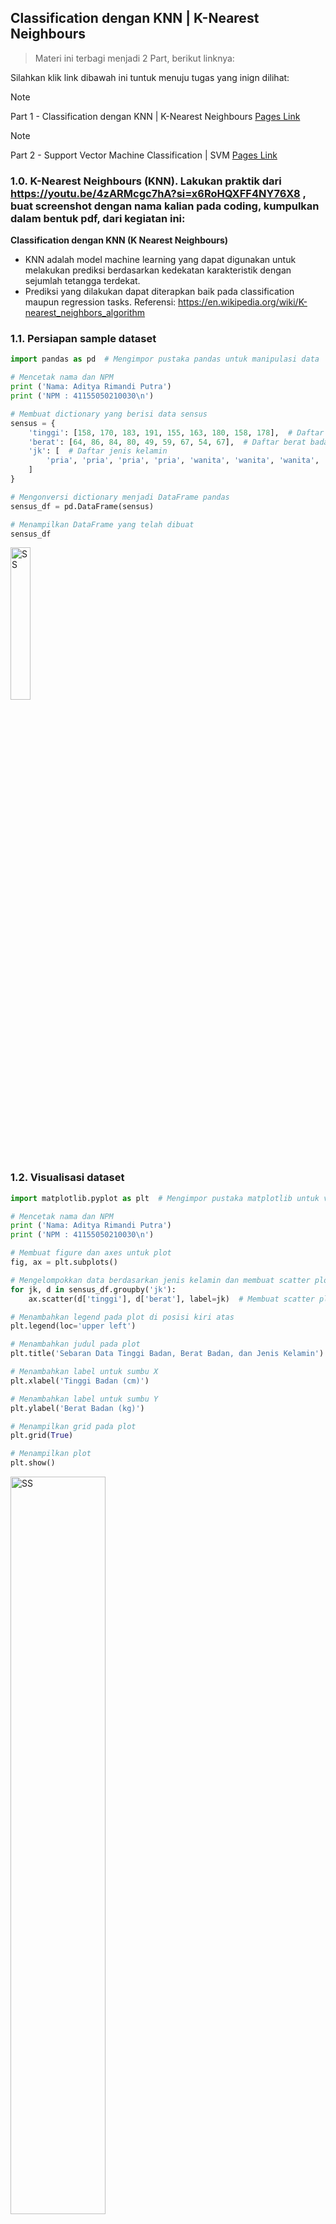 ## Classification dengan KNN | K-Nearest Neighbours

> Materi ini terbagi menjadi 2 Part, berikut linknya:

Silahkan klik link dibawah ini tuntuk menuju tugas yang inign dilihat:

> [!NOTE]
> Part 1 - Classification dengan KNN | K-Nearest Neighbours [Pages Link](https://github.com/AdityaR-AI/MLC/blob/main/P5/K%20Nearest%20Neigbor%20&%20Support%20Vector%20Machine_I.md)

> [!NOTE]
> Part 2 - Support Vector Machine Classification | SVM [Pages Link](https://github.com/AdityaR-AI/MLC/tree/main/P5/K%20Nearest%20Neigbor%20%26%20Support%20Vector%20Machine_II.md)

### 1.0. K-Nearest Neighbours (KNN). Lakukan praktik dari https://youtu.be/4zARMcgc7hA?si=x6RoHQXFF4NY76X8 , buat screenshot dengan nama kalian pada coding, kumpulkan dalam bentuk pdf, dari kegiatan ini:

**Classification dengan KNN (K Nearest Neighbours)** 
  - KNN adalah model machine learning yang dapat digunakan untuk melakukan prediksi berdasarkan kedekatan karakteristik dengan sejumlah tetangga terdekat. 
  - Prediksi yang dilakukan dapat diterapkan baik pada classification maupun regression tasks. 
Referensi: https://en.wikipedia.org/wiki/K-nearest_neighbors_algorithm

### 1.1. Persiapan sample dataset

```python
import pandas as pd  # Mengimpor pustaka pandas untuk manipulasi data

# Mencetak nama dan NPM
print ('Nama: Aditya Rimandi Putra')
print ('NPM : 41155050210030\n')

# Membuat dictionary yang berisi data sensus
sensus = {
    'tinggi': [158, 170, 183, 191, 155, 163, 180, 158, 178],  # Daftar tinggi badan
    'berat': [64, 86, 84, 80, 49, 59, 67, 54, 67],  # Daftar berat badan
    'jk': [  # Daftar jenis kelamin
        'pria', 'pria', 'pria', 'pria', 'wanita', 'wanita', 'wanita', 'wanita', 'wanita'
    ]
}

# Mengonversi dictionary menjadi DataFrame pandas
sensus_df = pd.DataFrame(sensus)

# Menampilkan DataFrame yang telah dibuat
sensus_df
```

<img src="https://raw.githubusercontent.com/AdityaR-AI/MLC/main/P5/pics/5a3.png?raw=true" alt="SS" width="25%"/>

### 1.2. Visualisasi dataset

```python
import matplotlib.pyplot as plt  # Mengimpor pustaka matplotlib untuk visualisasi data

# Mencetak nama dan NPM
print ('Nama: Aditya Rimandi Putra')
print ('NPM : 41155050210030\n')

# Membuat figure dan axes untuk plot
fig, ax = plt.subplots()

# Mengelompokkan data berdasarkan jenis kelamin dan membuat scatter plot untuk setiap kelompok
for jk, d in sensus_df.groupby('jk'):
    ax.scatter(d['tinggi'], d['berat'], label=jk)  # Membuat scatter plot untuk tinggi dan berat

# Menambahkan legend pada plot di posisi kiri atas
plt.legend(loc='upper left')

# Menambahkan judul pada plot
plt.title('Sebaran Data Tinggi Badan, Berat Badan, dan Jenis Kelamin')

# Menambahkan label untuk sumbu X
plt.xlabel('Tinggi Badan (cm)')

# Menambahkan label untuk sumbu Y
plt.ylabel('Berat Badan (kg)')

# Menampilkan grid pada plot
plt.grid(True)

# Menampilkan plot
plt.show()
```
<img src="https://raw.githubusercontent.com/AdityaR-AI/MLC/main/P5/pics/5a4.png?raw=true" alt="SS" width="55%"/>

### 1.3. Pengantar classification dengan K-Nearest Neighbours | KNN

Setelah kita memahami konteks dataset dan juga permasalahanya, kita akan coba menerapkan KNN atau K-Nearest Neighbours untuk melakukan klasifikasi jenis kelamin berdasarkan data tinggi dan berat badan, sesuai dengan namanya model mesin learning yang satu ini akan melakukan prediksi dalam kasus ini adalah prediksi gender / prediksi jenis kelamin berdasarkan kemiripan karakteristik atau features dengan dataset yang kita miliki, KNN juga termasuk salah satu model machine-learning dasar yang wajib dikuasai.

### 1.4. Preprocessing dataset dengan Label Binarizer

```python
import numpy as np  # Mengimpor pustaka numpy untuk manipulasi array dan operasi numerik

# Mencetak nama dan NPM
print ('Nama: Aditya Rimandi Putra')
print ('NPM : 41155050210030\n')

# Mengonversi kolom 'tinggi' dan 'berat' dari DataFrame menjadi array numpy
X_train = np.array(sensus_df[['tinggi', 'berat']])

# Mengonversi kolom 'jk' dari DataFrame menjadi array numpy
y_train = np.array(sensus_df['jk'])

# Mencetak array X_train yang berisi data tinggi dan berat
print(f'X_train: \n{X_train}\n')

# Mencetak array y_train yang berisi data jenis kelamin
print(f'y_train: {y_train}')
```

<img src="https://raw.githubusercontent.com/AdityaR-AI/MLC/main/P5/pics/5a5.png?raw=true" alt="SS" width="75%"/>

```python
from sklearn.preprocessing import LabelBinarizer  # Mengimpor LabelBinarizer dari pustaka sklearn untuk mengubah label menjadi format biner

# Mencetak nama dan NPM
print ('Nama: Aditya Rimandi Putra')
print ('NPM : 41155050210030\n')

# Membuat objek LabelBinarizer
lb = LabelBinarizer()

# Mengubah label y_train menjadi format biner (one-hot encoding)
y_train = lb.fit_transform(y_train)

# Mencetak hasil y_train yang telah diubah
print(f'y train: \n{y_train}')
```

<img src="https://raw.githubusercontent.com/AdityaR-AI/MLC/main/P5/pics/5a6.png?raw=true" alt="SS" width="25%"/>

```python
# Mencetak nama dan NPM
print ('Nama: Aditya Rimandi Putra')
print ('NPM : 41155050210030\n')

# Mengubah bentuk array y_train menjadi satu dimensi
y_train = y_train.flatten()

# Mencetak hasil y_train yang telah diubah
print (f'y_train: {y_train}')
```

<img src="https://raw.githubusercontent.com/AdityaR-AI/MLC/main/P5/pics/5a7.png?raw=true" alt="SS" width="30%"/>

### 1.5. Training KNN Classification Model

```python
from sklearn.neighbors import KNeighborsClassifier  # Mengimpor KNeighborsClassifier dari pustaka sklearn untuk klasifikasi K-Nearest Neighbors

# Mencetak nama dan NPM
print ('Nama: Aditya Rimandi Putra')
print ('NPM : 41155050210030\n')

# Menentukan jumlah tetangga terdekat yang akan digunakan
K = 3

# Membuat model K-Nearest Neighbors dengan jumlah tetangga K
model = KNeighborsClassifier(n_neighbors=K)

# Melatih model dengan data pelatihan (X_train dan y_train)
model.fit(X_train, y_train)
```

<img src="https://raw.githubusercontent.com/AdityaR-AI/MLC/main/P5/pics/5a8.png?raw=true" alt="SS" width="35%"/>

### 1.6. Prediksi dengan KNN Classification Model

```python
# Mencetak nama dan NPM
print ('Nama: Aditya Rimandi Putra')
print ('NPM : 41155050210030\n')

# Mendefinisikan tinggi badan dan berat badan
tinggi_badan = 155  # dalam sentimeter
berat_badan = 70    # dalam kilogram

# Membuat array numpy dari tinggi dan berat badan, dan mengubah bentuknya menjadi 2D
X_new = np.array([tinggi_badan, berat_badan]).reshape(1, -1)

# Menampilkan X_new
X_new
```

<img src="https://raw.githubusercontent.com/AdityaR-AI/MLC/main/P5/pics/5a9.png?raw=true" alt="SS" width="30%"/>

```python
# Mencetak nama dan NPM
print ('Nama: Aditya Rimandi Putra')
print ('NPM : 41155050210030\n')

# Menggunakan model yang sudah dilatih untuk memprediksi label berdasarkan data baru
y_new = model.predict(X_new)

# Menampilkan hasil prediksi
y_new
```

<img src="https://raw.githubusercontent.com/AdityaR-AI/MLC/main/P5/pics/5a10.png?raw=true" alt="SS" width="30%"/>

```python
# Mengembalikan label yang diprediksi ke bentuk aslinya
lb.inverse_transform(y_new)
```

<img src="https://raw.githubusercontent.com/AdityaR-AI/MLC/main/P5/pics/5a11.png?raw=true" alt="SS" width="30%"/>


### 1.7. Visualisasi Nearest Neighbours

```python
import matplotlib.pyplot as plt  # Mengimpor pustaka matplotlib untuk visualisasi data

# Mencetak nama dan NPM
print ('Nama: Aditya Rimandi Putra')
print ('NPM : 41155050210030\n')

# Membuat figure dan axes untuk plot
fig, ax = plt.subplots()

# Mengelompokkan data berdasarkan jenis kelamin dan membuat scatter plot untuk setiap kelompok
for jk, d in sensus_df.groupby("jk"):
    ax.scatter(d['tinggi'], d['berat'], label=jk)  # Membuat scatter plot untuk tinggi dan berat berdasarkan jenis kelamin

# Menambahkan titik misterius (data baru) ke plot
plt.scatter(
    tinggi_badan,  # Tinggi badan dari data baru
    berat_badan,   # Berat badan dari data baru
    marker='s',    # Menggunakan bentuk persegi untuk titik
    color='red',   # Mengatur warna titik menjadi merah
    label='misterius'  # Memberikan label untuk titik misterius
)

# Menambahkan legend pada plot di posisi kiri atas
plt.legend(loc='upper left')

# Menambahkan judul pada plot
plt.title('Sebaran Data Tinggi Badan, Berat Badan, dan Jenis Kelamin')

# Menambahkan label untuk sumbu X
plt.xlabel('Tinggi Badan (cm)')

# Menambahkan label untuk sumbu Y
plt.ylabel('Berat Badan (kg)')

# Menampilkan grid pada plot
plt.grid(True)

# Menampilkan plot
plt.show()
```

<img src="https://raw.githubusercontent.com/AdityaR-AI/MLC/main/P5/pics/5a12.png?raw=true" alt="SS" width="55%"/>


### 1.8. Kalkulasi jarak dengan Euclidean Distance

```python
# Mencetak nama dan NPM
print ('Nama: Aditya Rimandi Putra')
print ('NPM : 41155050210030\n')

# Membuat array numpy dari tinggi badan dan berat badan
misterius = np.array([tinggi_badan, berat_badan])  # Mengonversi tinggi dan berat badan ke dalam array numpy

# Menampilkan array misterius yang berisi data baru
misterius  # Menampilkan nilai dari array misterius

```

<img src="https://raw.githubusercontent.com/AdityaR-AI/MLC/main/P5/pics/5a13.png?raw=true" alt="SS" width="39%"/>

```python
# Menampilkan variabel x_train
X_train  # Menampilkan nilai dari variabel x_train
```

<img src="https://raw.githubusercontent.com/AdityaR-AI/MLC/main/P5/pics/5a14.png?raw=true" alt="SS" width="30%"/>

```python
from scipy.spatial.distance import euclidean  # Mengimpor fungsi euclidean dari pustaka scipy untuk menghitung jarak

# Mencetak nama dan NPM
print ('Nama: Aditya Rimandi Putra')
print ('NPM : 41155050210030\n')

# Menghitung jarak Euclidean antara titik misterius dan setiap titik dalam X_train
data_jarak = [euclidean(misterius, d) for d in X_train]  # Menggunakan list comprehension untuk menghitung jarak

# Menampilkan daftar jarak yang telah dihitung
data_jarak  # Menampilkan nilai dari data_jarak
```

<img src="https://raw.githubusercontent.com/AdityaR-AI/MLC/main/P5/pics/5a15.png?raw=true" alt="SS" width="35%"/>

```python
# Mencetak nama dan NPM
print ('Nama: Aditya Rimandi Putra')
print ('NPM : 41155050210030\n')

# Menambahkan kolom baru 'jarak' ke DataFrame sensus_df yang berisi data jarak yang telah dihitung
sensus_df['jarak'] = data_jarak  # Menyimpan jarak Euclidean ke dalam DataFrame

# Mengurutkan DataFrame berdasarkan kolom 'jarak'
sensus_df_sorted = sensus_df.sort_values(['jarak'])  # Mengurutkan DataFrame berdasarkan jarak

# Menampilkan DataFrame yang telah diurutkan
sensus_df_sorted  # Menampilkan hasil DataFrame yang telah diurutkan
```

<img src="https://raw.githubusercontent.com/AdityaR-AI/MLC/main/P5/pics/5a16.png?raw=true" alt="SS" width="39%"/>

### 1.9. Evaluasi KNN Classification Model | Persiapan testing set

**Testing Set**

```python
# Mencetak nama dan NPM
print ('Nama: Aditya Rimandi Putra')
print ('NPM : 41155050210030\n')

# Mendefinisikan data pengujian (X_test) sebagai array numpy
X_test = np.array([[168, 65], [180, 96], [160, 52], [169, 67]])
# Mendefinisikan label pengujian (y_test) dengan mengubah label kategori menjadi angka
y_test = lb.transform(np.array(['pria', 'pria', 'wanita', 'wanita'])).flatten()

# Mencetak X_test
print(f'X_test: \n{X_test}\n')
# Mencetak y_test
print(f'y_test: \n{y_test}')
```

<img src="https://raw.githubusercontent.com/AdityaR-AI/MLC/main/P5/pics/5a17.png?raw=true" alt="SS" width="39%"/>

**Prediksi Terhadap Testing Set**  

```python
# Mencetak nama dan NPM
print ('Nama: Aditya Rimandi Putra')
print ('NPM : 41155050210030\n')

# Menggunakan model untuk memprediksi label berdasarkan data pengujian
y_pred = model.predict(X_test)  # Menggunakan model yang telah dilatih untuk membuat prediksi

# Menampilkan hasil prediksi
y_pred  # Menampilkan nilai dari y_pred
```

<img src="https://raw.githubusercontent.com/AdityaR-AI/MLC/main/P5/pics/5a18.png?raw=true" alt="SS" width="39%"/>

### 1.10. Evaluasi model dengan accuracy score

```python
# Mencetak nama dan NPM
print ('Nama: Aditya Rimandi Putra')
print ('NPM : 41155050210030\n')

# Mengimpor fungsi accuracy_score dari sklearn.metrics
from sklearn.metrics import accuracy_score

# Menghitung akurasi model dengan membandingkan label yang sebenarnya dan prediksi
acc = accuracy_score(y_test, y_pred)

# Mencetak nilai akurasi
print(f'accuracy: {acc}')
```

<img src="https://raw.githubusercontent.com/AdityaR-AI/MLC/main/P5/pics/5a19.png?raw=true" alt="SS" width="39%"/>

### 1.11. Evaluasi model dengan precision score

```python
# Mencetak nama dan NPM
print ('Nama: Aditya Rimandi Putra')
print ('NPM : 41155050210030\n')

# Mengimpor fungsi precision_score dari sklearn.metrics
from sklearn.metrics import precision_score

# Menghitung presisi model dengan membandingkan label yang sebenarnya dan prediksi
prec = precision_score(y_test, y_pred)

# Mencetak nilai presisi
print(f'Precision: {prec}')
```

<img src="https://raw.githubusercontent.com/AdityaR-AI/MLC/main/P5/pics/5a20.png?raw=true" alt="SS" width="35%"/>

### 1.12. Evaluasi model dengan recall score 

```python
# Mencetak nama dan NPM
print ('Nama: Aditya Rimandi Putra')
print ('NPM : 41155050210030\n')

# Mengimpor fungsi recall_score dari sklearn.metrics
from sklearn.metrics import recall_score

# Menghitung recall model dengan membandingkan label yang sebenarnya dan prediksi
rec = recall_score(y_test, y_pred)

# Mencetak nilai recall
print(f'recall: {rec}') 
```

<img src="https://raw.githubusercontent.com/AdityaR-AI/MLC/main/P5/pics/5a21.png?raw=true" alt="SS" width="39%"/>

### 1.13. Evaluasi model dengan F1 score

```python
# Mencetak nama dan NPM
print ('Nama: Aditya Rimandi Putra')
print ('NPM : 41155050210030\n')

# Mengimpor fungsi f1_score dari sklearn.metrics
from sklearn.metrics import f1_score

# Menghitung F1-score model dengan membandingkan label yang sebenarnya dan prediksi
f1 = f1_score(y_test, y_pred)

# Mencetak nilai F1-score
print(f'f1_score: {f1}')
```

<img src="https://raw.githubusercontent.com/AdityaR-AI/MLC/main/P5/pics/5a22.png?raw=true" alt="SS" width="39%"/>

### 1.14. Evaluasi model dengan classification report

```python
# Mencetak nama dan NPM
print ('Nama: Aditya Rimandi Putra')
print ('NPM : 41155050210030\n')

# Mengimpor fungsi classification_report dari sklearn.metrics
from sklearn.metrics import classification_report

# Menghasilkan laporan klasifikasi dengan membandingkan label yang sebenarnya dan prediksi
cls_report = classification_report(y_test, y_pred)

# Mencetak laporan klasifikasi
print(f'Classification Report: \n{cls_report}')
```

<img src="https://raw.githubusercontent.com/AdityaR-AI/MLC/main/P5/pics/5a23.png?raw=true" alt="SS" width="50%"/>

### 1.15. Evaluasi model dengan Mathews Correlation Coefficient

```python
# Mencetak nama dan NPM
print ('Nama: Aditya Rimandi Putra')
print ('NPM : 41155050210030\n')

# Mengimpor fungsi matthews_corrcoef dari sklearn.metrics
from sklearn.metrics import matthews_corrcoef

# Menghitung Matthews Correlation Coefficient (MCC) model
mcc = matthews_corrcoef(y_test, y_pred)

# Mencetak nilai MCC
print(f'MCC: {mcc}')
```

<img src="https://raw.githubusercontent.com/AdityaR-AI/MLC/main/P5/pics/5a24.png?raw=true" alt="SS" width="30%"/>



